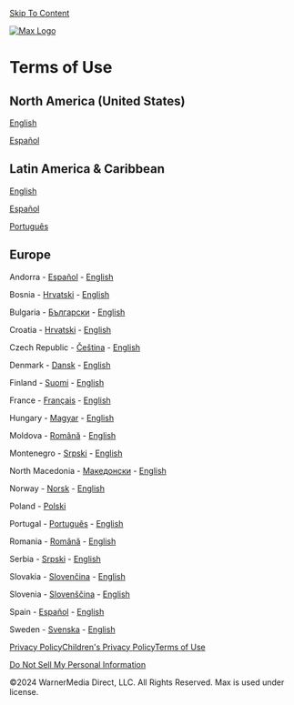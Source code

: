 [Skip To Content](javascript:void(0);)

[![Max Logo](/img/max-h-w-l.svg)](https://www.hbomax.com/)

Terms of Use
============

North America (United States)
-----------------------------

[English](https://www.hbomax.com/terms-of-use/en-us)

[Español](https://www.hbomax.com/terms-of-use/es-us)

Latin America & Caribbean
-------------------------

[English](https://www.hbomax.com/terms-of-use/en-latam)

[Español](https://www.hbomax.com/terms-of-use/es-latam)

[Português](https://www.hbomax.com/terms-of-use/pt-latam)

Europe
------

Andorra - [Español](https://www.hbomax.com/terms-of-use/es-emea) - [English](https://www.hbomax.com/terms-of-use/en-emea)

Bosnia - [Hrvatski](https://www.hbomax.com/terms-of-use/hr-emea) - [English](https://www.hbomax.com/terms-of-use/en-emea)

Bulgaria - [Български](https://www.hbomax.com/terms-of-use/bg-emea) - [English](https://www.hbomax.com/terms-of-use/en-emea)

Croatia - [Hrvatski](https://www.hbomax.com/terms-of-use/hr-emea) - [English](https://www.hbomax.com/terms-of-use/en-emea)

Czech Republic - [Čeština](https://www.hbomax.com/terms-of-use/cs-emea) - [English](https://www.hbomax.com/terms-of-use/en-emea)

Denmark - [Dansk](https://www.hbomax.com/terms-of-use/da-emea) - [English](https://www.hbomax.com/terms-of-use/en-emea)

Finland - [Suomi](https://www.hbomax.com/terms-of-use/fi-emea) - [English](https://www.hbomax.com/terms-of-use/en-emea)

France - [Français](https://www.hbomax.com/terms-of-use/fr-emea) - [English](https://www.hbomax.com/terms-of-use/en-fr)

Hungary - [Magyar](https://www.hbomax.com/terms-of-use/hu-emea) - [English](https://www.hbomax.com/terms-of-use/en-emea)

Moldova - [Română](https://www.hbomax.com/terms-of-use/ro-emea) - [English](https://www.hbomax.com/terms-of-use/en-emea)

Montenegro - [Srpski](https://www.hbomax.com/terms-of-use/sr-emea) - [English](https://www.hbomax.com/terms-of-use/en-emea)

North Macedonia - [Македонски](https://www.hbomax.com/terms-of-use/mk-emea) - [English](https://www.hbomax.com/terms-of-use/en-emea)

Norway - [Norsk](https://www.hbomax.com/terms-of-use/no-emea) - [English](https://www.hbomax.com/terms-of-use/en-emea)

Poland - [Polski](https://www.hbomax.com/terms-of-use/pl-emea)

Portugal - [Português](https://www.hbomax.com/terms-of-use/pt-emea) - [English](https://www.hbomax.com/terms-of-use/en-emea)

Romania - [Română](https://www.hbomax.com/terms-of-use/ro-emea) - [English](https://www.hbomax.com/terms-of-use/en-ro)

Serbia - [Srpski](https://www.hbomax.com/terms-of-use/sr-emea) - [English](https://www.hbomax.com/terms-of-use/en-emea)

Slovakia - [Slovenčina](https://www.hbomax.com/terms-of-use/sk-emea) - [English](https://www.hbomax.com/terms-of-use/en-emea)

Slovenia - [Slovenščina](https://www.hbomax.com/terms-of-use/sl-emea) - [English](https://www.hbomax.com/terms-of-use/en-emea)

Spain - [Español](https://www.hbomax.com/terms-of-use/es-emea) - [English](https://www.hbomax.com/terms-of-use/en-emea)

Sweden - [Svenska](https://www.max.com/terms-of-use/sv-emea) - [English](https://www.hbomax.com/terms-of-use/en-emea)

[Privacy Policy](https://www.hbomax.com/privacy)[Children's Privacy Policy](https://www.hbomax.com/privacy/children)[Terms of Use](https://www.hbomax.com/terms-of-use)

[Do Not Sell My Personal Information](#compliance-link)

©2024 WarnerMedia Direct, LLC. All Rights Reserved. Max is used under license.